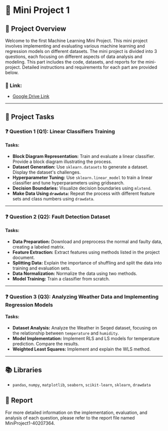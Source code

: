 # **📘 Mini Project 1**

## **📖 Project Overview**
Welcome to the first Machine Learning Mini Project. This mini project involves implementing and evaluating various machine learning and regression models on different datasets. The mini project is divided into 3 questions, each focusing on different aspects of data analysis and modeling. This part includes the code, datasets, and reports for the mini-project. Detailed instructions and requirements for each part are provided below.

### **🔗 Link:**
- [Google Drive Link](https://drive.google.com/drive/folders/1J257gP6OFWAWBdwDVx3DuEpFa299DFbz?usp=sharing)

---

## **🚀 Project Tasks**

### ❓ **Question 1 (Q1): Linear Classifiers Training**

#### **Tasks:**
- **Block Diagram Representation:** Train and evaluate a linear classifier. Provide a block diagram illustrating the process.
- **Dataset Generation:** Use `sklearn.datasets` to generate a dataset. Display the dataset's challenges.
- **Hyperparameter Tuning:** Use `sklearn.linear_model` to train a linear classifier and tune hyperparameters using gridsearch.
- **Decision Boundaries:** Visualize decision boundaries using `mlxtend`.
- **Make Data Using `drawdata`:** Repeat the process with different feature sets and class numbers using `drawdata`.

---

### ❓ **Question 2 (Q2): Fault Detection Dataset**

#### **Tasks:**
- **Data Preparation:** Download and preprocess the normal and faulty data, creating a labeled matrix.
- **Feature Extraction:** Extract features using methods listed in the project document.
- **Splitting Data:** Explain the importance of shuffling and split the data into training and evaluation sets.
- **Data Normalization:** Normalize the data using two methods.
- **Model Training:** Train a classifier from scratch.

---

### ❓ **Question 3 (Q3): Analyzing Weather Data and Implementing Regression Models**

#### **Tasks:**
- **Dataset Analysis:** Analyze the Weather in Seqed dataset, focusing on the relationship between `temperature` and `humidity`.
- **Model Implementation:** Implement RLS and LS models for temperature prediction. Compare the results.
- **Weighted Least Squares:** Implement and explain the WLS method.

---

## **📚 Libraries**

- `pandas`, `numpy`, `matplotlib`, `seaborn`, `scikit-learn`, `sklearn`, `drawdata`

## **📄 Report**
For more detailed information on the implementation, evaluation, and analysis of each question, please refer to the report file named MiniProject1-40207364.
